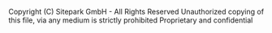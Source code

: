 Copyright (C) Sitepark GmbH - All Rights Reserved Unauthorized copying of this file, via any medium is strictly prohibited Proprietary and confidential
